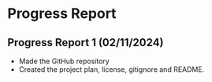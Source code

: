 # Progress Report
## Progress Report 1 (02/11/2024)
* Made the GitHub repository
* Created the project plan, license, gitignore and README.
